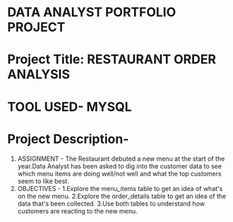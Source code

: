 # DATA ANALYST PORTFOLIO PROJECT
# Project Title: RESTAURANT ORDER ANALYSIS
# TOOL USED- MYSQL
# Project Description-
 1. ASSIGNMENT - The Restaurant debuted a new menu at the start of the year.Data Analyst has been asked to dig into the customer data to see which menu items are 
                doing well/not well and what the top customers seem to like best.
 2. OBJECTIVES - 1.Explore the menu_items table to get an idea of what's on the new menu.
                 2.Explore the order_details table to get an idea of the data that's been collected.
                 3.Use both tables to understand how customers are reacting to the new menu.
